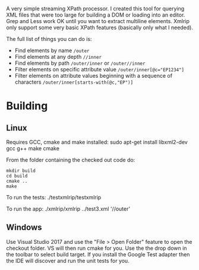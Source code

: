 A very simple streaming XPath processor. I created this tool for querying XML files that were too large for building a DOM or loading into an editor. Grep and Less work OK until you want to extract multiline elements.
Xmlrip only support some very basic XPath features (basically only what I needed).

The full list of things you can do is:
* Find elements by name `/outer`
* Find elements at any depth `//inner`
* Find elements by path `/outer/inner` or `/outer//inner`
* Filter elements on specific attribute value `/outer/inner[@c="EP1234"]`
* Filter elements on attribute values beginning with a sequence of characters `/outer/inner[starts-with(@c,"EP")]`

Building
========

Linux
-----
Requires GCC, cmake and make installed:
    sudo apt-get install libxml2-dev gcc g++ make cmake

From the folder containing the checked out code do:
````
mkdir build
cd build
cmake ..
make
````

To run the tests:
    ./testxmlrip/testxmlrip
	
To run the app:
    ./xmlrip/xmlrip ../test3.xml '//outer'

Windows
-------
Use Visual Studio 2017 and use the "File > Open Folder" feature to open the checkout folder. VS will then run cmake for you.
Use the the drop down in the toolbar to select build target.
If you install the Google Test adapter then the IDE will discover and run the unit tests for you.
